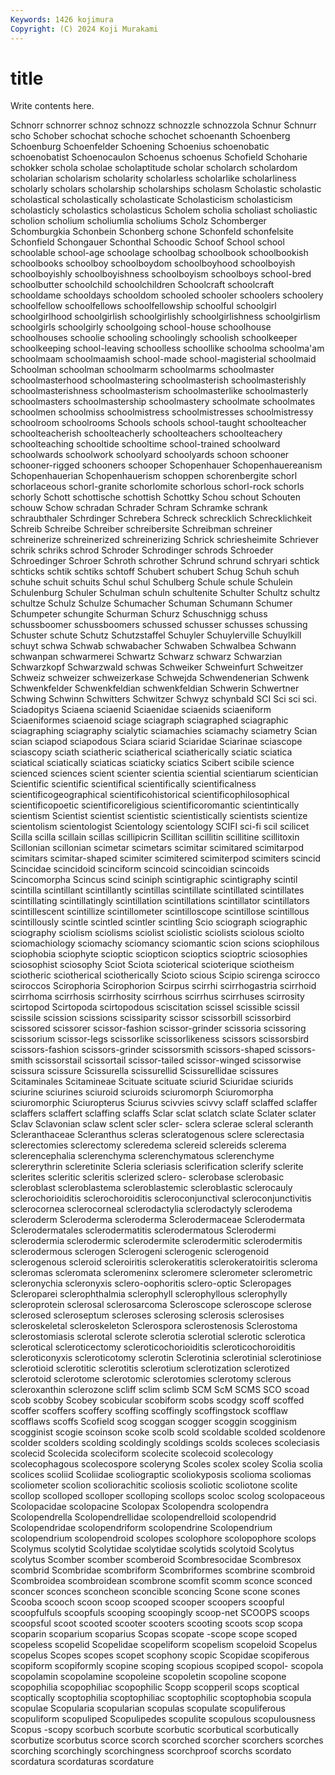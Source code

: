```yaml
---
Keywords: 1426 kojimura
Copyright: (C) 2024 Koji Murakami
---
```


# title

Write contents here.



 Schnorr schnorrer
schnoz schnozz schnozzle schnozzola Schnur Schnurr scho Schober schochat schoche
schochet schoenanth Schoenberg Schoenburg Schoenfelder Schoening Schoenius schoenobatic schoenobatist Schoenocaulon
Schoenus schoenus Schofield Schoharie schokker schola scholae scholaptitude scholar scholarch
scholardom scholarian scholarism scholarity scholarless scholarlike scholarliness scholarly scholars scholarship
scholarships scholasm Scholastic scholastic scholastical scholastically scholasticate Scholasticism scholasticism scholasticly
scholastics scholasticus Scholem scholia scholiast scholiastic scholion scholium scholiumlia scholiums
Scholz Schomberger Schomburgkia Schonbein Schonberg schone Schonfeld schonfelsite Schonfield Schongauer
Schonthal Schoodic Schoof School school schoolable school-age schoolage schoolbag schoolbook
schoolbookish schoolbooks schoolboy schoolboydom schoolboyhood schoolboyish schoolboyishly schoolboyishness schoolboyism schoolboys
school-bred schoolbutter schoolchild schoolchildren Schoolcraft schoolcraft schooldame schooldays schooldom schooled
schooler schoolers schoolery schoolfellow schoolfellows schoolfellowship schoolful schoolgirl schoolgirlhood schoolgirlish
schoolgirlishly schoolgirlishness schoolgirlism schoolgirls schoolgirly schoolgoing school-house schoolhouse schoolhouses schoolie
schooling schoolingly schoolish schoolkeeper schoolkeeping school-leaving schoolless schoollike schoolma schoolma'am
schoolmaam schoolmaamish school-made school-magisterial schoolmaid Schoolman schoolman schoolmarm schoolmarms schoolmaster
schoolmasterhood schoolmastering schoolmasterish schoolmasterishly schoolmasterishness schoolmasterism schoolmasterlike schoolmasterly schoolmasters schoolmastership
schoolmastery schoolmate schoolmates schoolmen schoolmiss schoolmistress schoolmistresses schoolmistressy schoolroom schoolrooms
Schools schools school-taught schoolteacher schoolteacherish schoolteacherly schoolteachers schoolteachery schoolteaching schooltide
schooltime school-trained schoolward schoolwards schoolwork schoolyard schoolyards schoon schooner schooner-rigged
schooners schooper Schopenhauer Schopenhauereanism Schopenhauerian Schopenhauerism schoppen schorenbergite schorl schorlaceous
schorl-granite schorlomite schorlous schorl-rock schorls schorly Schott schottische schottish Schottky
Schou schout Schouten schouw Schow schradan Schrader Schram Schramke schrank
schraubthaler Schrdinger Schrebera Schreck schrecklich Schrecklichkeit Schreib Schreibe Schreiber schreibersite
Schreibman schreiner schreinerize schreinerized schreinerizing Schrick schriesheimite Schriever schrik schriks
schrod Schroder Schrodinger schrods Schroeder Schroedinger Schroer Schroth schrother Schrund
schrund schryari schtick schticks schtik schtiks schtoff Schubert schubert Schug
Schuh schuh schuhe schuit schuits Schul schul Schulberg Schule schule
Schulein Schulenburg Schuler Schulman schuln schultenite Schulter Schultz schultz schultze
Schulz Schulze Schumacher Schuman Schumann Schumer Schumpeter schungite Schurman Schurz
Schuschnigg schuss schussboomer schussboomers schussed schusser schusses schussing Schuster schute
Schutz Schutzstaffel Schuyler Schuylerville Schuylkill schuyt schwa Schwab schwabacher Schwaben
Schwalbea Schwann schwanpan schwarmerei Schwartz Schwarz schwarz Schwarzian Schwarzkopf Schwarzwald
schwas Schweiker Schweinfurt Schweitzer Schweiz schweizer schweizerkase Schwejda Schwendenerian Schwenk
Schwenkfelder Schwenkfeldian schwenkfeldian Schwerin Schwertner Schwing Schwinn Schwitters Schwitzer Schwyz
schynbald SCI Sci sci sci. Sciadopitys Sciaena sciaenid Sciaenidae sciaenids
sciaeniform Sciaeniformes sciaenoid sciage sciagraph sciagraphed sciagraphic sciagraphing sciagraphy scialytic
sciamachies sciamachy sciametry Scian scian sciapod sciapodous Sciara sciarid Sciaridae
Sciarinae sciascope sciascopy sciath sciatheric sciatherical sciatherically sciatic sciatica sciatical
sciatically sciaticas sciaticky sciatics Scibert scibile science scienced sciences scient
scienter scientia sciential scientiarum scientician Scientific scientific scientifical scientifically scientificalness
scientificogeographical scientificohistorical scientificophilosophical scientificopoetic scientificoreligious scientificoromantic scientintically scientism Scientist scientist
scientistic scientistically scientists scientize scientolism scientologist Scientology scientology SCIFI sci-fi
scil scilicet Scilla scilla scillain scillas scillipicrin Scillitan scillitin scillitine
scillitoxin Scillonian scillonian scimetar scimetars scimitar scimitared scimitarpod scimitars scimitar-shaped
scimiter scimitered scimiterpod scimiters scincid Scincidae scincidoid scinciform scincoid scincoidian
scincoids Scincomorpha Scincus scind sciniph scintigraphic scintigraphy scintil scintilla scintillant
scintillantly scintillas scintillate scintillated scintillates scintillating scintillatingly scintillation scintillations scintillator
scintillators scintillescent scintillize scintillometer scintilloscope scintillose scintillous scintillously scintle scintled
scintler scintling Scio sciograph sciographic sciography sciolism sciolisms sciolist sciolistic
sciolists sciolous sciolto sciomachiology sciomachy sciomancy sciomantic scion scions sciophilous
sciophobia sciophyte scioptic sciopticon scioptics scioptric sciosophies sciosophist sciosophy Sciot
Sciota scioterical scioterique sciotheism sciotheric sciotherical sciotherically Scioto scious Scipio
scirenga scirocco sciroccos Scirophoria Scirophorion Scirpus scirrhi scirrhogastria scirrhoid scirrhoma
scirrhosis scirrhosity scirrhous scirrhus scirrhuses scirrosity scirtopod Scirtopoda scirtopodous sciscitation
scissel scissible scissil scissile scission scissions scissiparity scissor scissorbill scissorbird
scissored scissorer scissor-fashion scissor-grinder scissoria scissoring scissorium scissor-legs scissorlike scissorlikeness
scissors scissorsbird scissors-fashion scissors-grinder scissorsmith scissors-shaped scissors-smith scissorstail scissortail scissor-tailed
scissor-winged scissorwise scissura scissure Scissurella scissurellid Scissurellidae scissures Scitaminales Scitamineae
Scituate scituate sciurid Sciuridae sciurids sciurine sciurines sciuroid sciuroids sciuromorph
Sciuromorpha sciuromorphic Sciuropterus Sciurus scivvies scivvy sclaff sclaffed sclaffer sclaffers
sclaffert sclaffing sclaffs Sclar sclat sclatch sclate Sclater sclater Sclav
Sclavonian sclaw sclent scler scler- sclera sclerae scleral scleranth Scleranthaceae
Scleranthus scleras scleratogenous sclere sclerectasia sclerectomies sclerectomy scleredema sclereid sclereids
sclerema sclerencephalia sclerenchyma sclerenchymatous sclerenchyme sclererythrin scleretinite Scleria scleriasis sclerification
sclerify sclerite sclerites scleritic scleritis sclerized sclero- sclerobase sclerobasic scleroblast
scleroblastema scleroblastemic scleroblastic sclerocauly sclerochorioiditis sclerochoroiditis scleroconjunctival scleroconjunctivitis sclerocornea sclerocorneal
sclerodactylia sclerodactyly sclerodema scleroderm Scleroderma scleroderma Sclerodermaceae Sclerodermata Sclerodermatales sclerodermatitis
sclerodermatous Sclerodermi sclerodermia sclerodermic sclerodermite sclerodermitic sclerodermitis sclerodermous sclerogen Sclerogeni
sclerogenic sclerogenoid sclerogenous scleroid scleroiritis sclerokeratitis sclerokeratoiritis scleroma scleromas scleromata
scleromeninx scleromere sclerometer sclerometric scleronychia scleronyxis sclero-oophoritis sclero-optic Scleropages Scleroparei
sclerophthalmia sclerophyll sclerophyllous sclerophylly scleroprotein sclerosal sclerosarcoma Scleroscope scleroscope sclerose
sclerosed scleroseptum scleroses sclerosing sclerosis sclerosises scleroskeletal scleroskeleton Sclerospora sclerostenosis
Sclerostoma sclerostomiasis sclerotal sclerote sclerotia sclerotial sclerotic sclerotica sclerotical scleroticectomy
scleroticochorioiditis scleroticochoroiditis scleroticonyxis scleroticotomy sclerotin Sclerotinia sclerotinial sclerotiniose sclerotioid sclerotitic
sclerotitis sclerotium sclerotization sclerotized sclerotoid sclerotome sclerotomic sclerotomies sclerotomy sclerous
scleroxanthin sclerozone scliff sclim sclimb SCM ScM SCMS SCO scoad
scob scobby Scobey scobicular scobiform scobs scodgy scoff scoffed scoffer
scoffers scoffery scoffing scoffingly scoffingstock scofflaw scofflaws scoffs Scofield scog
scoggan scogger scoggin scogginism scogginist scogie scoinson scoke scolb scold
scoldable scolded scoldenore scolder scolders scolding scoldingly scoldings scolds scoleces
scoleciasis scolecid Scolecida scoleciform scolecite scolecoid scolecology scolecophagous scolecospore scoleryng
Scoles scolex scoley Scolia scolia scolices scoliid Scoliidae scoliograptic scoliokyposis
scolioma scoliomas scoliometer scolion scoliorachitic scoliosis scoliotic scoliotone scolite scollop
scolloped scolloper scolloping scollops scoloc scolog scolopaceous Scolopacidae scolopacine Scolopax
Scolopendra scolopendra Scolopendrella Scolopendrellidae scolopendrelloid scolopendrid Scolopendridae scolopendriform scolopendrine Scolopendrium
scolopendrium scolopendroid scolopes scolophore scolopophore scolops Scolymus scolytid Scolytidae scolytidae
scolytids scolytoid Scolytus scolytus Scomber scomber scomberoid Scombresocidae Scombresox scombrid
Scombridae scombriform Scombriformes scombrine scombroid Scombroidea scombroidean scombrone scomfit scomm
sconce sconced sconcer sconces sconcheon sconcible sconcing Scone scone scones
Scooba scooch scoon scoop scooped scooper scoopers scoopful scoopfulfuls scoopfuls
scooping scoopingly scoop-net SCOOPS scoops scoopsful scoot scooted scooter scooters
scooting scoots scop scopa scoparin scoparium scoparius Scopas scopate -scope
scope scoped scopeless scopelid Scopelidae scopeliform scopelism scopeloid Scopelus scopelus
Scopes scopes scopet scophony scopic Scopidae scopiferous scopiform scopiformly scopine
scoping scopious scopiped scopol- scopola scopolamin scopolamine scopoleine scopoletin scopoline
scopone scopophilia scopophiliac scopophilic Scopp scopperil scops scoptical scoptically scoptophilia
scoptophiliac scoptophilic scoptophobia scopula scopulae Scopularia scopularian scopulas scopulate scopuliferous
scopuliform scopuliped Scopulipedes scopulite scopulous scopulousness Scopus -scopy scorbuch scorbute
scorbutic scorbutical scorbutically scorbutize scorbutus scorce scorch scorched scorcher scorchers
scorches scorching scorchingly scorchingness scorchproof scorchs scordato scordatura scordaturas scordature
